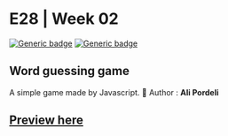 # E28 | Week 02

[![Generic badge](https://img.shields.io/badge/Course-e28-blue.svg)](https://shields.io/)
[![Generic badge](https://img.shields.io/badge/Week-2-orange.svg)](https://shields.io/)

## Word guessing game

A simple game made by Javascript. 🙈
Author : **Ali Pordeli**

## [Preview here](https://www.harvard.studio/behanged)
